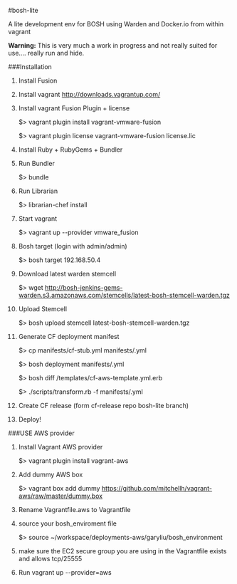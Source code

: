 #bosh-lite

A lite development env for BOSH using Warden and Docker.io from within vagrant

**Warning:**   This is very much a work in progress and not really suited for use.... really run and hide.

###Installation

1. Install Fusion 

1. Install vagrant
           http://downloads.vagrantup.com/

1. Install vagrant Fusion Plugin + license
       
    $> vagrant plugin install vagrant-vmware-fusion

    $> vagrant plugin license vagrant-vmware-fusion license.lic

1. Install Ruby + RubyGems + Bundler
1. Run Bundler
     
    $> bundle

1. Run Librarian

    $> librarian-chef install

1. Start vagrant

    $> vagrant up --provider vmware_fusion

1. Bosh target (login with admin/admin)

    $> bosh target 192.168.50.4
    
1. Download latest warden stemcell

    $> wget http://bosh-jenkins-gems-warden.s3.amazonaws.com/stemcells/latest-bosh-stemcell-warden.tgz
    
1. Upload Stemcell
 
    $> bosh upload stemcell latest-bosh-stemcell-warden.tgz

1. Generate CF deployment manifest

    $> cp manifests/cf-stub.yml manifests/<your-name-manifest>.yml
    
    $> bosh deployment manifests/<your-name-manifest>.yml
    
    $> bosh diff <cf-release>/templates/cf-aws-template.yml.erb
    
    $> ./scripts/transform.rb -f manifests/<your-name-manifest>.yml
 

1. Create CF release (form cf-release repo bosh-lite branch)

1. Deploy!

###USE AWS provider

1. Install Vagrant AWS provider

    $> vagrant plugin install vagrant-aws

1. Add dummy AWS box

    $> vagrant box add dummy https://github.com/mitchellh/vagrant-aws/raw/master/dummy.box

1. Rename Vagrantfile.aws to Vagrantfile

1. source your bosh_enviroment file

    $>  source ~/workspace/deployments-aws/garyliu/bosh_environment

1. make sure the EC2 secure group you are using in the  Vagrantfile exists and allows tcp/25555

1. Run vagrant up --provider=aws


